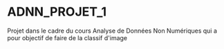 # ADNN_PROJET_1
Projet dans le cadre du cours Analyse de Données Non Numériques qui a pour objectif de faire de la classif d'image
